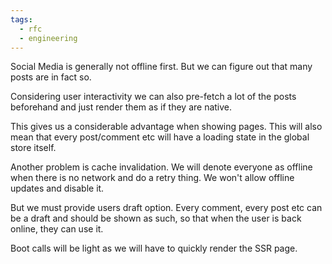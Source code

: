```yaml
---
tags:
  - rfc
  - engineering
---
```

Social Media is generally not offline first. But we can figure out that many posts are in fact so.

Considering user interactivity we can also pre-fetch a lot of the posts beforehand and just render them as if they are native.

This gives us a considerable advantage when showing pages. This will also mean that every post/comment etc will have a loading state in the global store itself.

Another problem is cache invalidation. We will denote everyone as offline when there is no network and do a retry thing. We won't allow offline updates and disable it.

But we must provide users draft option. Every comment, every post etc can be a draft and should be shown as such, so that when the user is back online, they can use it.

Boot calls will be light as we will have to quickly render the SSR page.